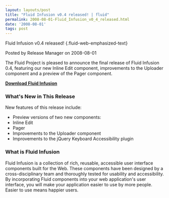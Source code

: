 ```yaml
---
layout: layouts/post
title: "Fluid Infusion v0.4 released! | fluid"
permalink: 2008-08-01-Fluid_Infusion_v0_4_released.html
date: '2008-08-01'
tags: post
---
```

Fluid Infusion v0.4 released! {.fluid-web-emphasized-text}

Posted by Release Manager on 2008-08-01

The Fluid Project is pleased to announce the final release of Fluid
Infusion 0.4, featuring our new Inline Edit component, improvements to
the Uploader component and a preview of the Pager component.

**[Download Fluid Infusion](https://github.com/fluid-project/infusion)**

### What's New in This Release

New features of this release include:

- Preview versions of two new components:
- Inline Edit
- Pager
- Improvements to the Uploader component
- Improvements to the jQuery Keyboard Accessibility plugin

### What is Fluid Infusion

Fluid Infusion is a collection of rich, reusable, accessible user
interface components built for the Web. These components have been
designed by a cross-disciplinary team and thoroughly tested for
usability and accessibility. By incorporating Fluid components into your
web application's user interface, you will make your application easier
to use by more people. Easier to use means happier users.
